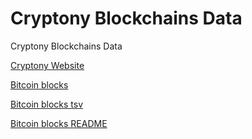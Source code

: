 # Cryptony Blockchains Data

Cryptony Blockchains Data

[Cryptony Website](https://cryptony.app)


[Bitcoin blocks](bitcoin-blocks)

[Bitcoin blocks tsv](bitcoin-blocks/tsv)

[Bitcoin blocks README](bitcoin-blocks/README.md)